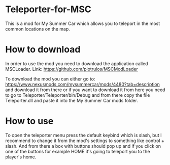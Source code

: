 # Teleporter-for-MSC
This is a mod for My Summer Car which allows you to teleport in the most common locations on the map.

# How to download
In order to use the mod you need to download the application called MSCLoader. Link: https://github.com/piotrulos/MSCModLoader

To download the mod you can either go to: https://www.nexusmods.com/mysummercar/mods/4480?tab=description  and download it from there or if you want to download it from here you need to go to Teleporter/Teleporter/bin/Debug and from there copy the file Teleporter.dll and paste it into the My Summer Car mods folder.

# How to use

To open the teleporter menu press the default keybind which is slash, but I recommend to change it from the mod's settings to something like control + slash. And from there a box with buttons should pop up and if you click on one of the buttons for example HOME it's going to teleport you to the player's home. 
